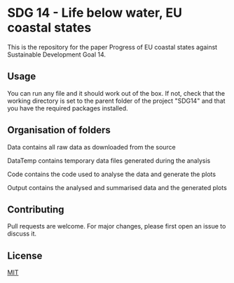 # SDG 14 - Life below water, EU coastal states

This is the repository for the paper Progress of EU coastal states against Sustainable Development Goal 14.

## Usage

You can run any file and it should work out of the box. If not, check that the working directory is set to the parent folder of the project "SDG14" and that you have the required packages installed.

## Organisation of folders

Data contains all raw data as downloaded from the source

DataTemp contains temporary data files generated during the analysis

Code contains the code used to analyse the data and generate the plots

Output contains the analysed and summarised data and the generated plots

## Contributing

Pull requests are welcome. For major changes, please first open an issue
to discuss it.

## License

[MIT](https://choosealicense.com/licenses/mit/)
